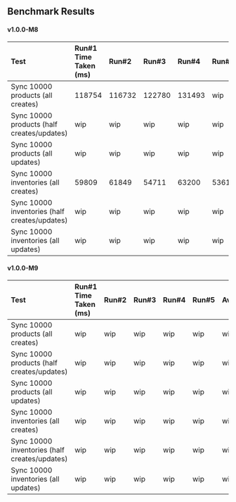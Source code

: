 ## Benchmark Results

#### v1.0.0-M8

| Test | Run#1 Time Taken (ms) | Run#2 | Run#3 | Run#4 | Run#5 | Avg.|
| :--- | :-------------------- | :---- | :---- | :---- | :---- | :-- |
| Sync 10000 products (all creates) | 118754 | 116732 | 122780 | 131493 | wip | wip |
| Sync 10000 products (half creates/updates) | wip | wip | wip | wip | wip | wip |
| Sync 10000 products (all updates) | wip | wip | wip | wip | wip | wip |
| Sync 10000 inventories (all creates) | 59809 | 61849 | 54711 | 63200 | 53610 | wip |
| Sync 10000 inventories (half creates/updates) | wip | wip | wip | wip | wip | wip |
| Sync 10000 inventories (all updates) | wip | wip | wip | wip | wip | wip |


#### v1.0.0-M9

| Test | Run#1 Time Taken (ms) | Run#2 | Run#3 | Run#4 | Run#5 | Avg.| Diff |
| :--- | :-------------------- | :---- | :---- | :---- | :---- | :-- | :----|
| Sync 10000 products (all creates) | wip | wip | wip | wip | wip | wip | 💨 -100ms |
| Sync 10000 products (half creates/updates) | wip | wip | wip | wip | wip | wip | 🐌 +100ms|
| Sync 10000 products (all updates) | wip | wip | wip | wip | wip | wip | 💨 -100ms |
| Sync 10000 inventories (all creates) | wip | wip | wip | wip | wip | wip | 🐌 +100ms|
| Sync 10000 inventories (half creates/updates) | wip | wip | wip | wip | wip | wip | 💨 -100ms |
| Sync 10000 inventories (all updates) | wip | wip | wip | wip | wip | wip | 🐌 +100ms|
